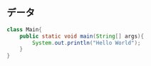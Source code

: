 ## データ

```java
class Main{
    public static void main(String[] args){
        System.out.println("Hello World");
    }
}
```

